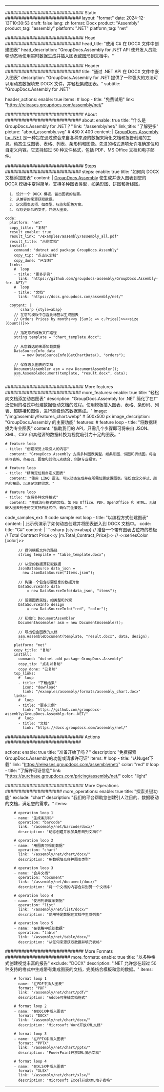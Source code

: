 



---
############################# Static ############################
layout: "format"
date:  2024-12-13T10:30:53
draft: false
lang: zh
format: Docx
product: "Assembly"
product_tag: "assembly"
platform: ".NET"
platform_tag: "net"

############################# Head ############################
head_title: "使用 C# 在 DOCX 文件中创建图表"
head_description: "GroupDocs.Assembly for .NET API 使开发人员能够动态地使用实时数据生成并插入图表或图形到文档中。"

############################# Header ############################
title: "通过 .NET API 在 DOCX 文件中嵌入图表" 
description: "GroupDocs.Assembly for .NET 提供了一种强大的方法可以用动态数据填充 DOCX 文件，并轻松集成图表。"
subtitle: "GroupDocs.Assembly for .NET" 

header_actions:
  enable: true
  items:
    #  loop
    - title: "免费试用"
      link: "https://releases.groupdocs.com/assembly/net/"
      
############################# About ############################
about:
    enable: true
    title: "什么是 GroupDocs.Assembly for .NET？"
    link: "/assembly/net/"
    link_title: "了解更多"
    picture: "about_assembly.svg" # 480 X 400
    content: |
       [GroupDocs.Assembly for .NET](/assembly/net/) 是一种旨在通过整合来自各种来源的数据来简化文档和报告创建的工具。动态生成图表、表格、列表、条形码和图像。先进的格式选项允许准确定位和自定义内容。它支持超过 50 种文件格式，包括 PDF、MS Office 文档和电子邮件。

############################# Steps ############################
steps:
    enable: true
    title: "如何向 DOCX 文档添加图表"
    content: |
      [GroupDocs.Assembly](/assembly/net/) 使生成并嵌入图表到您的 DOCX 模板中变得简单。支持多种图表类型，如条形图、饼图和折线图。
      
      1. 设计一个 DOCX 模板，留出图表的位置。
      2. 从兼容的来源获取数据。
      3. 定义图表选项，如类型、标签和配色方案。
      4. 保存更新后的文件，并嵌入图表。
   
    code:
      platform: "net"
      copy_title: "复制"
      result_enable: true
      result_link: "/examples/assembly/assembly_all.pdf"
      result_title: "示例文档"
      install:
        command: "dotnet add package GroupDocs.Assembly"
        copy_tip: "点击以复制"
        copy_done: "已复制"
      links:
        #  loop
        - title: "更多示例"
          link: "https://github.com/groupdocs-assembly/GroupDocs.Assembly-for-.NET/"
        #  loop
        - title: "文档"
          link: "https://docs.groupdocs.com/assembly/net/"
          
      content: |
        ```csharp {style=abap}
        // 在您的模板中包含此标签以生成图表
        // Orders Prices by months<<y [Sum(c => c.Price)]>><<size [Count()]>>

        // 指定您的模板文件路径
        string template = "chart_template.docx";

        // 从您首选的来源加载数据
        DataSourceInfo data 
            = new DataSourceInfo(GetChartData(), "orders");

        // 保存嵌入图表的文档
        DocumentAssembler asm = new DocumentAssembler();
        asm.AssembleDocument(template, "result.docx", data);
        ```            

############################# More features ############################
more_features:
  enable: true
  title: "轻松向文档添加动态图表"
  description: "GroupDocs.Assembly for .NET 简化了在广泛使用的格式中创建数据驱动文档的过程。使用模板插入图表、表格、条形码、列表、超链接和图像，进行高级动态数据集成。"
  image: "/img/assembly/features_chart.webp" # 500x500 px
  image_description: "GroupDocs.Assembly 的主要功能"
  features:
    # feature loop
    - title: "将数据转换为专业图表"
      content: "借助我们的 API，只需几个步骤即可将来自 JSON、XML、CSV 和其他源的数据转换为视觉吸引力十足的图表。"

    # feature loop
    - title: "创建视觉上吸引人的内容"
      content: "GroupDocs.Assembly 支持多种图表类型，如条形图、饼图和折线图。将这些与表格、条形码、图像和其他元素结合，创建专业报告。"

    # feature loop
    - title: "精确定位和自定义图表"
      content: "使用 LINQ 语法，可以动态生成并在所需位置放置图表。轻松自定义样式、颜色和布局，以满足您的需求。"

    # feature loop
    - title: "支持多种文件格式"
      content: "生成流行格式的文档，如 MS Office、PDF、OpenOffice 和 HTML。无缝嵌入图表到任何受支持的格式中，确保完全兼容。"
      
  code_samples_ext:
    # code sample ext loop
    - title: "以编程方式创建图表"
      content: |
        此示例演示了如何动态创建并将图表嵌入到 DOCX 文档中。
      code:
        title: "C#"
        content: |
          ```csharp {style=abap}
          // 准备一个带有图表占位符的模板
          // Total Contract Price<<y [m.Total_Contract_Price]>>
          // <<seriesColor [color]>>

          // 提供模板文件的路径
          string template = "table_template.docx";

          // 从您的数据源获取数据
          JsonDataSource data_json = 
            new JsonDataSource("Items.json");

          // 构建一个包含必要信息的数据对象
          DataSourceInfo data 
              = new DataSourceInfo(data_json, "items");

          // 设置图表属性，如类型和外观
          DataSourceInfo design 
              = new DataSourceInfo("red", "color");

          // 初始化 DocumentAssembler
          DocumentAssembler asm = new DocumentAssembler();

          // 导出包含图表的文档
          asm.AssembleDocument(template, "result.docx", data, design);
          ```
        platform: "net"
        copy_title: "复制"
        install:
          command: "dotnet add package GroupDocs.Assembly"
          copy_tip: "点击以复制"
          copy_done: "已复制"
        top_links:
          #  loop
          - title: "下载结果"
            icon: "download"
            link: "/examples/assembly/formats/assembly_chart.docx"
        links:
          #  loop
          - title: "更多示例"
            link: "https://github.com/groupdocs-assembly/GroupDocs.Assembly-for-.NET/"
          #  loop
          - title: "文档"
            link: "https://docs.groupdocs.com/assembly/net/"
            

            


############################# Actions ############################

actions:
  enable: true
  title: "准备开始了吗？"
  description: "免费探索GroupDocs.Assembly的功能或请求许可证"
  items:
    #  loop
    - title: "从Nuget下载"
      link: "https://releases.groupdocs.com/assembly/net/"
      color: "red"
        #  loop
    - title: "了解许可证信息"
      link: "https://purchase.groupdocs.com/pricing/assembly/net/"
      color: "light"


############################# More Operations #####################
more_operations:
    enable: true
    title: "探索关键功能"
    exclude: "chart"
    description: "我们的平台帮助您创建引人注目的、数据驱动的文档，满足您的需求。"
    items: 
          
        # operation loop 1
        - name: "生成条形码"
          operation: "barcode"
          link: "/assembly/net/barcode/docx/"
          description: "动态创建并添加条形码到文档中"

        # operation loop 2
        - name: "用图表可视化数据"
          operation: "chart"
          link: "/assembly/net/chart/docx/"
          description: "用数据填充各种图表类型"

        # operation loop 3
        - name: "合并文档"
          operation: "document"
          link: "/assembly/net/document/docx/"
          description: "将一个文档的内容合并到另一个文档中"

        # operation loop 4
        - name: "使用列表展示数据"
          operation: "list"
          link: "/assembly/net/list/docx/"
          description: "使用特定数据在文档中生成列表"

        # operation loop 5
        - name: "在表格中组织数据"
          operation: "table"
          link: "/assembly/net/table/docx/"
          description: "从任何来源获取数据并填充表格"
         
          
############################# More Formats ########################
more_formats:
    enable: true
    title: "以多种格式创建视觉丰富的报告"
    exclude: "DOCX"
    description: ".NET 允许您在超过 50 种支持的格式中生成带有集成图表的文档，完美结合模板和您的数据。"
    items: 
          
        # format loop 1
        - name: "在PDF中插入图表"
          format: "PDF"
          link: "/assembly/net/chart/pdf/"
          description: "Adobe可移植文档格式"
          
        # format loop 2
        - name: "在DOCX中插入图表"
          format: "DOCX"
          link: "/assembly/net/chart/docx/"
          description: "Microsoft Word开放XML文档"
          
        # format loop 3
        - name: "在PPTX中插入图表"
          format: "PPTX"
          link: "/assembly/net/chart/pptx/"
          description: "PowerPoint开放XML演示文稿"
          
        # format loop 4
        - name: "在XLSX中插入图表"
          format: "XLSX"
          link: "/assembly/net/chart/xlsx/"
          description: "Microsoft Excel开放XML电子表格"


          

---